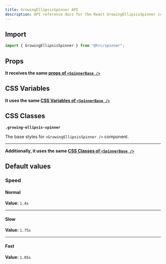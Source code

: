 ```yaml
---
title: GrowingEllipsisSpinner API
description: API reference docs for the React GrowingEllipsisSpinner component
---
```


## Import

```js
import { GrowingEllipsisSpinner } from "@hrc/spinner";
```

## Props

**It receives the same [props of `<SpinnerBase />`](../spinner-base#props)**

## CSS Variables

**It uses the same [CSS Variables of `<SpinnerBase />`](../spinner-base#css-variables)**

## CSS Classes

**`.growing-ellipsis-spinner`**

The base styles for `<GrowingEllipsisSpinner />` component.

---

**Additionally, it uses the same [CSS Classes of `<SpinnerBase />`](../spinner-base#css-classes)**

## Default values

### Speed

#### Normal

**Value:** `1.4s`

---

#### Slow

**Value:** `1.75s`

---

#### Fast

**Value:** `1.05s`

